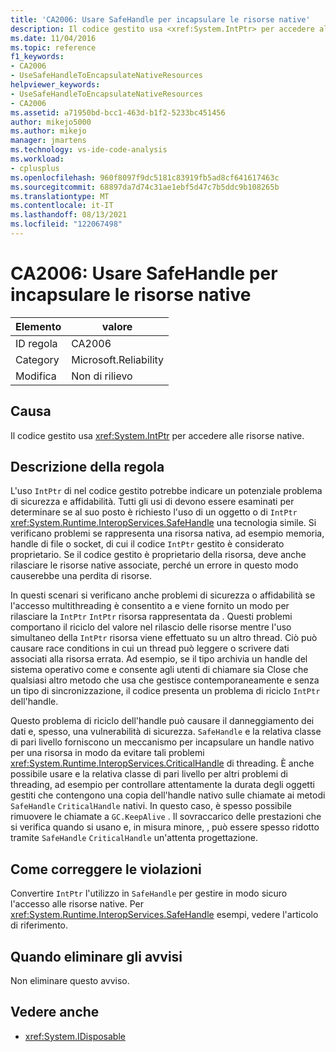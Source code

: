 ```yaml
---
title: 'CA2006: Usare SafeHandle per incapsulare le risorse native'
description: Il codice gestito usa <xref:System.IntPtr> per accedere alle risorse native.
ms.date: 11/04/2016
ms.topic: reference
f1_keywords:
- CA2006
- UseSafeHandleToEncapsulateNativeResources
helpviewer_keywords:
- UseSafeHandleToEncapsulateNativeResources
- CA2006
ms.assetid: a71950bd-bcc1-463d-b1f2-5233bc451456
author: mikejo5000
ms.author: mikejo
manager: jmartens
ms.technology: vs-ide-code-analysis
ms.workload:
- cplusplus
ms.openlocfilehash: 960f8097f9dc5181c83919fb5ad8cf641617463c
ms.sourcegitcommit: 68897da7d74c31ae1ebf5d47c7b5ddc9b108265b
ms.translationtype: MT
ms.contentlocale: it-IT
ms.lasthandoff: 08/13/2021
ms.locfileid: "122067498"
---
```

# <a name="ca2006-use-safehandle-to-encapsulate-native-resources"></a>CA2006: Usare SafeHandle per incapsulare le risorse native

|Elemento|valore|
|-|-|
|ID regola|CA2006|
|Category|Microsoft.Reliability|
|Modifica|Non di rilievo|

## <a name="cause"></a>Causa

Il codice gestito usa <xref:System.IntPtr> per accedere alle risorse native.

## <a name="rule-description"></a>Descrizione della regola

L'uso `IntPtr` di nel codice gestito potrebbe indicare un potenziale problema di sicurezza e affidabilità. Tutti gli usi di devono essere esaminati per determinare se al suo posto è richiesto l'uso di un oggetto o di `IntPtr` <xref:System.Runtime.InteropServices.SafeHandle> una tecnologia simile. Si verificano problemi se rappresenta una risorsa nativa, ad esempio memoria, handle di file o socket, di cui il codice `IntPtr` gestito è considerato proprietario. Se il codice gestito è proprietario della risorsa, deve anche rilasciare le risorse native associate, perché un errore in questo modo causerebbe una perdita di risorse.

In questi scenari si verificano anche problemi di sicurezza o affidabilità se l'accesso multithreading è consentito a e viene fornito un modo per rilasciare la `IntPtr` `IntPtr` risorsa rappresentata da . Questi problemi comportano il riciclo del valore nel rilascio delle risorse mentre l'uso simultaneo della `IntPtr` risorsa viene effettuato su un altro thread. Ciò può causare race conditions in cui un thread può leggere o scrivere dati associati alla risorsa errata. Ad esempio, se il tipo archivia un handle del sistema operativo come e consente agli utenti di chiamare sia Close che qualsiasi altro metodo che usa che gestisce contemporaneamente e senza un tipo di sincronizzazione, il codice presenta un problema di riciclo `IntPtr` dell'handle. 

Questo problema di riciclo dell'handle può causare il danneggiamento dei dati e, spesso, una vulnerabilità di sicurezza. `SafeHandle` e la relativa classe di pari livello forniscono un meccanismo per incapsulare un handle nativo per una risorsa in modo da evitare tali problemi <xref:System.Runtime.InteropServices.CriticalHandle> di threading. È anche possibile usare e la relativa classe di pari livello per altri problemi di threading, ad esempio per controllare attentamente la durata degli oggetti gestiti che contengono una copia dell'handle nativo sulle chiamate ai metodi `SafeHandle` `CriticalHandle` nativi. In questo caso, è spesso possibile rimuovere le chiamate a `GC.KeepAlive` . Il sovraccarico delle prestazioni che si verifica quando si usano e, in misura minore, , può essere spesso ridotto tramite `SafeHandle` `CriticalHandle` un'attenta progettazione.

## <a name="how-to-fix-violations"></a>Come correggere le violazioni

Convertire `IntPtr` l'utilizzo in `SafeHandle` per gestire in modo sicuro l'accesso alle risorse native. Per <xref:System.Runtime.InteropServices.SafeHandle> esempi, vedere l'articolo di riferimento.

## <a name="when-to-suppress-warnings"></a>Quando eliminare gli avvisi

Non eliminare questo avviso.

## <a name="see-also"></a>Vedere anche

- <xref:System.IDisposable>
